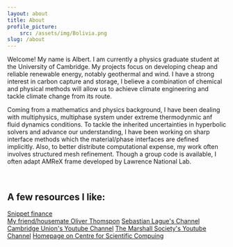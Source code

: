 ```yaml
---
layout: about
title: About 
profile_picture:
    src: /assets/img/Bolivia.png
slug: /about
---
```


<!-- Global site tag (gtag.js) - Google Analytics -->
<script async src="https://www.googletagmanager.com/gtag/js?id=G-QY6RDJK8PM"></script>
<script>
  window.dataLayer = window.dataLayer || [];
  function gtag(){dataLayer.push(arguments);}
  gtag('js', new Date());

  gtag('config', 'G-QY6RDJK8PM');
</script>
     
<p>
Welcome! My name is Albert. I am currently a physics graduate student at the University of Cambridge. My projects focus on developing cheap and reliable renewable energy, notably geothermal and wind. I have a strong interest in carbon capture and storage, I believe a combination of chemical and physical methods will allow us to achieve climate engineering and tackle climate change from its route. 
</p>

<p>
Coming from a mathematics and physics background, I have been dealing with multiphysics, multiphase system under extreme thermodynmic anf fluid dynamics conditions. To tackle the inherited uncertainties in hyperbolic solvers and advance our understanding, I have been working on sharp interface methods which the material/phase interfaces are defined implicitly. Also, to better distribute computational expense, my work often involves structured mesh refinement. Though a group code is available, I often adapt AMReX frame developed by Lawrence National Lab.
</p>
<br />

 <h2 class="section-heading">A few resources I like:  </h2>

[Snippet finance ](https://snippet.finance/category/macroeconomics/)      
[My friend/housemate Oliver Thomspon](https://www.olithompson.com/projects)
[Sebastian Lague's Channel](https://www.youtube.com/watch?v=QZwneRb-zqA)
[Cambridge Union's Youtube Channel](https://www.youtube.com/channel/UClOuePXlJnw8-br7SXiuHqg)
[The Marshall Society's Youtube Channel](https://www.youtube.com/channel/UCcTfWNvr8NBkMWa2lDgIAnA)
[Homepage on Centre for Scientific Compuing](https://www.lsc.phy.cam.ac.uk/staff/mr-ziqi-albert-zhang)
